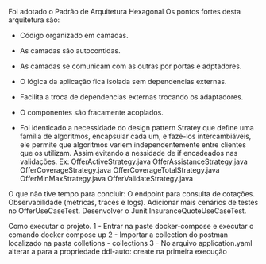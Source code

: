 Foi adotado o Padrão de Arquitetura Hexagonal
Os pontos fortes desta arquitetura são:
- Código organizado em camadas.
- As camadas são autocontidas.
- As camadas se comunicam com as outras por portas e adptadores.
- O lógica da aplicação fica isolada sem dependencias externas.
- Facilita a troca de dependencias externas trocando os adaptadores.
- O componentes são fracamente acoplados.


- Foi identicado a necessidade do design pattern Stratey que define uma família de algoritmos, encapsular cada um, e fazê-los intercambiáveis, ele permite que algoritmos variem independentemente entre clientes que os utilizam. Assim evitando a nessidade de
if encadeados nas validações.
Ex:
OfferActiveStrategy.java
OfferAssistanceStrategy.java
OfferCoverageStrategy.java
OfferCoverageTotalStrategy.java
OfferMinMaxStrategy.java
OfferValidateStrategy.java


O que não tive tempo para concluir:
O endpoint para consulta de cotações.
Observabilidade (métricas, traces e logs).
Adicionar mais cenários de testes no OfferUseCaseTest. 
Desenvolver o Junit InsuranceQuoteUseCaseTest.


Como executar o projeto.
1 - Entrar na paste docker-compose e executar o comando docker compose up
2 - Importar a collection do postman localizado na pasta colletions - collections
3 - No arquivo application.yaml alterar a para a propriedade ddl-auto: create na primeira execução

 

 


 









 



 


 


 

  



 

 








